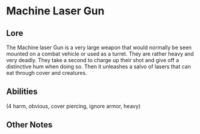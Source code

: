 # Machine Laser Gun
## Lore
The Machine laser Gun is a very large weapon that would normally be seen mounted on a combat vehicle or used as a turret. They are rather heavy and very deadly. They take a second to charge up their shot and give off a distinctive hum when doing so. Then it unleashes a salvo of lasers that can eat through cover and creatures.

## Abilities
(4 harm, obvious, cover piercing, ignore armor, heavy)

## Other Notes